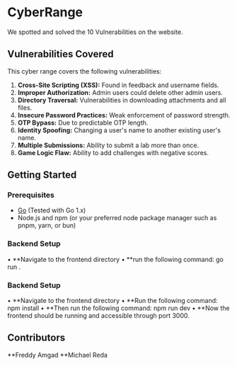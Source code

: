 # CyberRange
We spotted and solved the 10 Vulnerabilities on the website.

## Vulnerabilities Covered

This cyber range covers the following vulnerabilities:

1. **Cross-Site Scripting (XSS):** Found in feedback and username fields.
2. **Improper Authorization:** Admin users could delete other admin users.
3. **Directory Traversal:** Vulnerabilities in downloading attachments and all files.
4. **Insecure Password Practices:** Weak enforcement of password strength.
5. **OTP Bypass:** Due to predictable OTP length.
6. **Identity Spoofing:** Changing a user's name to another existing user's name.
7. **Multiple Submissions:** Ability to submit a lab more than once.
8. **Game Logic Flaw:** Ability to add challenges with negative scores.

## Getting Started

### Prerequisites

- [Go](https://go.dev/dl/) (Tested with Go 1.x)
- Node.js and npm (or your preferred node package manager such as pnpm, yarn, or bun)

### Backend Setup
• **Navigate to the frontend directory
• **run the following command: go run .

### Backend Setup
• **Navigate to the frontend directory
• **Run the following command: npm install
• **Then run the following command: npm run dev
• **Now the frontend should be running and accessible through port 3000.

## Contributors
**Freddy Amgad
**Michael Reda


